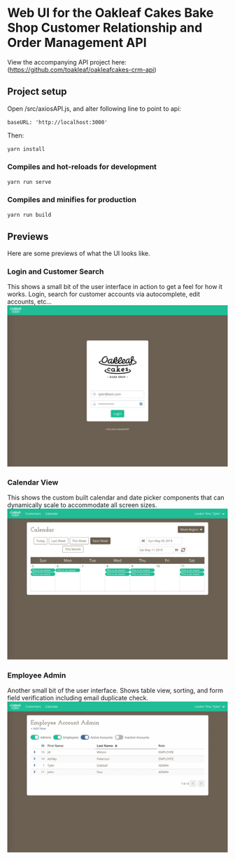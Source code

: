 # Web UI for the Oakleaf Cakes Bake Shop Customer Relationship and Order Management API

View the accompanying API project here: (https://github.com/toakleaf/oakleafcakes-crm-api)

## Project setup

Open /src/axiosAPI.js, and alter following line to point to api:

```
baseURL: 'http://localhost:3000'
```

Then:

```
yarn install
```

### Compiles and hot-reloads for development

```
yarn run serve
```

### Compiles and minifies for production

```
yarn run build
```

## Previews

Here are some previews of what the UI looks like.

### Login and Customer Search

This shows a small bit of the user interface in action to get a feel for how it works. Login, search for customer accounts via autocomplete, edit accounts, etc...
![](README-GIFS/LoginAndAutocompleteAccount.gif)

### Calendar View

This shows the custom built calendar and date picker components that can dynamically scale to accommodate all screen sizes.
![](README-GIFS/CalendarRecording.gif)

### Employee Admin

Another small bit of the user interface. Shows table view, sorting, and form field verification including email duplicate check.
![](README-GIFS/EmployeeAdmin.gif)
